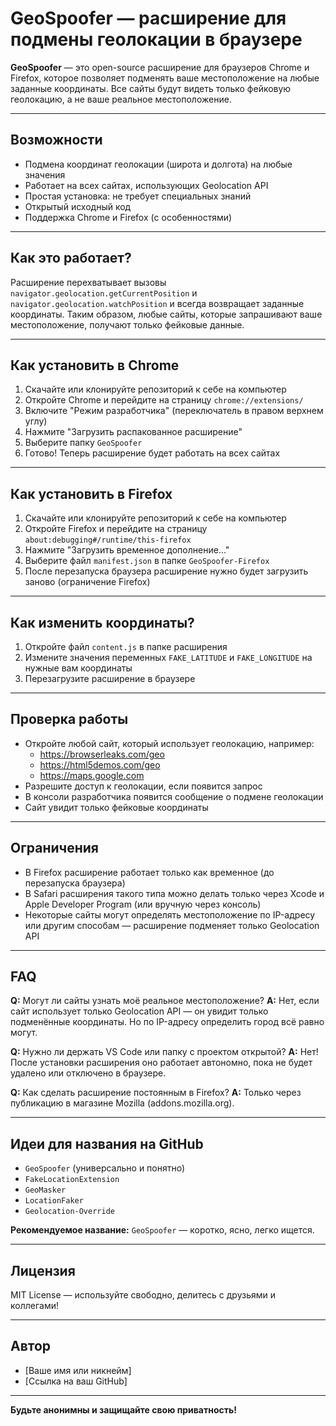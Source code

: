 # GeoSpoofer — расширение для подмены геолокации в браузере

**GeoSpoofer** — это open-source расширение для браузеров Chrome и Firefox, которое позволяет подменять ваше местоположение на любые заданные координаты. Все сайты будут видеть только фейковую геолокацию, а не ваше реальное местоположение.

---

## Возможности

- Подмена координат геолокации (широта и долгота) на любые значения
- Работает на всех сайтах, использующих Geolocation API
- Простая установка: не требует специальных знаний
- Открытый исходный код
- Поддержка Chrome и Firefox (с особенностями)

---

## Как это работает?

Расширение перехватывает вызовы `navigator.geolocation.getCurrentPosition` и `navigator.geolocation.watchPosition` и всегда возвращает заданные координаты. Таким образом, любые сайты, которые запрашивают ваше местоположение, получают только фейковые данные.

---

## Как установить в Chrome

1. Скачайте или клонируйте репозиторий к себе на компьютер
2. Откройте Chrome и перейдите на страницу `chrome://extensions/`
3. Включите "Режим разработчика" (переключатель в правом верхнем углу)
4. Нажмите "Загрузить распакованное расширение"
5. Выберите папку `GeoSpoofer`
6. Готово! Теперь расширение будет работать на всех сайтах

---

## Как установить в Firefox

1. Скачайте или клонируйте репозиторий к себе на компьютер
2. Откройте Firefox и перейдите на страницу `about:debugging#/runtime/this-firefox`
3. Нажмите "Загрузить временное дополнение..."
4. Выберите файл `manifest.json` в папке `GeoSpoofer-Firefox`
5. После перезапуска браузера расширение нужно будет загрузить заново (ограничение Firefox)

---

## Как изменить координаты?

1. Откройте файл `content.js` в папке расширения
2. Измените значения переменных `FAKE_LATITUDE` и `FAKE_LONGITUDE` на нужные вам координаты
3. Перезагрузите расширение в браузере

---

## Проверка работы

- Откройте любой сайт, который использует геолокацию, например:
  - https://browserleaks.com/geo
  - https://html5demos.com/geo
  - https://maps.google.com
- Разрешите доступ к геолокации, если появится запрос
- В консоли разработчика появится сообщение о подмене геолокации
- Сайт увидит только фейковые координаты

---

## Ограничения

- В Firefox расширение работает только как временное (до перезапуска браузера)
- В Safari расширения такого типа можно делать только через Xcode и Apple Developer Program (или вручную через консоль)
- Некоторые сайты могут определять местоположение по IP-адресу или другим способам — расширение подменяет только Geolocation API

---

## FAQ

**Q:** Могут ли сайты узнать моё реальное местоположение?
**A:** Нет, если сайт использует только Geolocation API — он увидит только подменённые координаты. Но по IP-адресу определить город всё равно могут.

**Q:** Нужно ли держать VS Code или папку с проектом открытой?
**A:** Нет! После установки расширения оно работает автономно, пока не будет удалено или отключено в браузере.

**Q:** Как сделать расширение постоянным в Firefox?
**A:** Только через публикацию в магазине Mozilla (addons.mozilla.org).

---

## Идеи для названия на GitHub

- `GeoSpoofer` (универсально и понятно)
- `FakeLocationExtension`
- `GeoMasker`
- `LocationFaker`
- `Geolocation-Override`

**Рекомендуемое название:** `GeoSpoofer` — коротко, ясно, легко ищется.

---

## Лицензия

MIT License — используйте свободно, делитесь с друзьями и коллегами!

---

## Автор

- [Ваше имя или никнейм]
- [Ссылка на ваш GitHub]

---

**Будьте анонимны и защищайте свою приватность!**
